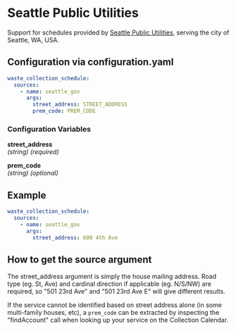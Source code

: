 # Seattle Public Utilities

Support for schedules provided by [Seattle Public Utilities](https://myutilities.seattle.gov/eportal/#/accountlookup/calendar), serving the city of Seattle, WA, USA.

## Configuration via configuration.yaml

```yaml
waste_collection_schedule:
  sources:
    - name: seattle_gov
      args:
        street_address: STREET_ADDRESS
        prem_code: PREM_CODE
```

### Configuration Variables

**street_address**<br>
*(string) (required)*

**prem_code**<br>
*(string) (optional)*

## Example

```yaml
waste_collection_schedule:
  sources:
    - name: seattle_gov
      args:
        street_address: 600 4th Ave
```

## How to get the source argument

The street_address argument is simply the house mailing address. Road type (eg. St, Ave) and cardinal direction if applicable (eg. N/S/NW) are required, so "501 23rd Ave" and "501 23rd Ave E" will give different results.

If the service cannot be identified based on street address alone (in some multi-family houses, etc), a `prem_code` can be extracted by inspecting the "findAccount" call when looking up your service on the Collection Calendar.